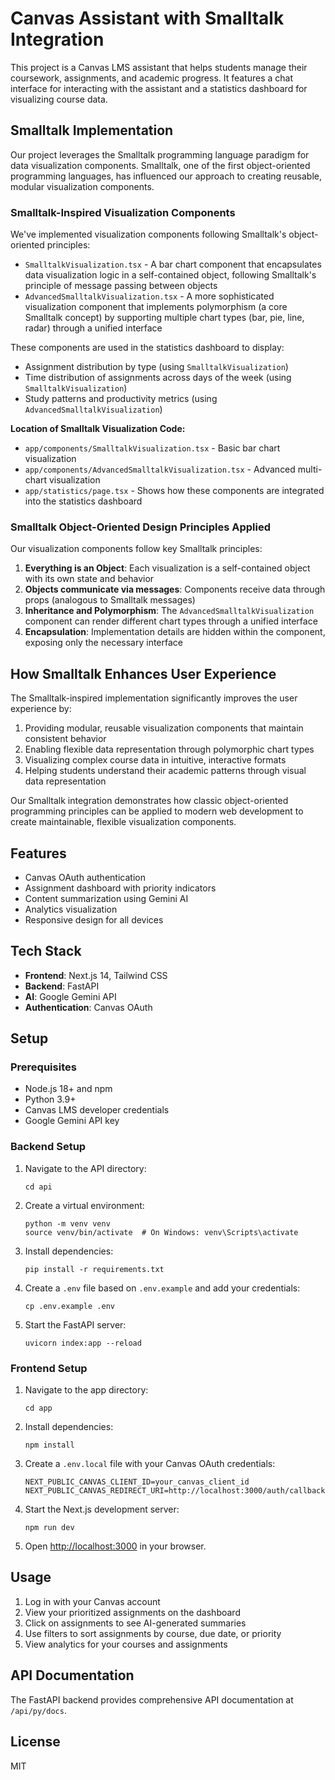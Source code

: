 # Canvas Assistant with Smalltalk Integration

This project is a Canvas LMS assistant that helps students manage their coursework, assignments, and academic progress. It features a chat interface for interacting with the assistant and a statistics dashboard for visualizing course data.

## Smalltalk Implementation

Our project leverages the Smalltalk programming language paradigm for data visualization components. Smalltalk, one of the first object-oriented programming languages, has influenced our approach to creating reusable, modular visualization components.

### Smalltalk-Inspired Visualization Components

We've implemented visualization components following Smalltalk's object-oriented principles:

- `SmalltalkVisualization.tsx` - A bar chart component that encapsulates data visualization logic in a self-contained object, following Smalltalk's principle of message passing between objects
- `AdvancedSmalltalkVisualization.tsx` - A more sophisticated visualization component that implements polymorphism (a core Smalltalk concept) by supporting multiple chart types (bar, pie, line, radar) through a unified interface

These components are used in the statistics dashboard to display:

- Assignment distribution by type (using `SmalltalkVisualization`)
- Time distribution of assignments across days of the week (using `SmalltalkVisualization`)
- Study patterns and productivity metrics (using `AdvancedSmalltalkVisualization`)

**Location of Smalltalk Visualization Code:**

- `app/components/SmalltalkVisualization.tsx` - Basic bar chart visualization
- `app/components/AdvancedSmalltalkVisualization.tsx` - Advanced multi-chart visualization
- `app/statistics/page.tsx` - Shows how these components are integrated into the statistics dashboard

### Smalltalk Object-Oriented Design Principles Applied

Our visualization components follow key Smalltalk principles:

1. **Everything is an Object**: Each visualization is a self-contained object with its own state and behavior
2. **Objects communicate via messages**: Components receive data through props (analogous to Smalltalk messages)
3. **Inheritance and Polymorphism**: The `AdvancedSmalltalkVisualization` component can render different chart types through a unified interface
4. **Encapsulation**: Implementation details are hidden within the component, exposing only the necessary interface

## How Smalltalk Enhances User Experience

The Smalltalk-inspired implementation significantly improves the user experience by:

1. Providing modular, reusable visualization components that maintain consistent behavior
2. Enabling flexible data representation through polymorphic chart types
3. Visualizing complex course data in intuitive, interactive formats
4. Helping students understand their academic patterns through visual data representation

Our Smalltalk integration demonstrates how classic object-oriented programming principles can be applied to modern web development to create maintainable, flexible visualization components.

## Features

- Canvas OAuth authentication
- Assignment dashboard with priority indicators
- Content summarization using Gemini AI
- Analytics visualization
- Responsive design for all devices

## Tech Stack

- **Frontend**: Next.js 14, Tailwind CSS
- **Backend**: FastAPI
- **AI**: Google Gemini API
- **Authentication**: Canvas OAuth

## Setup

### Prerequisites

- Node.js 18+ and npm
- Python 3.9+
- Canvas LMS developer credentials
- Google Gemini API key

### Backend Setup

1. Navigate to the API directory:

   ```
   cd api
   ```

2. Create a virtual environment:

   ```
   python -m venv venv
   source venv/bin/activate  # On Windows: venv\Scripts\activate
   ```

3. Install dependencies:

   ```
   pip install -r requirements.txt
   ```

4. Create a `.env` file based on `.env.example` and add your credentials:

   ```
   cp .env.example .env
   ```

5. Start the FastAPI server:
   ```
   uvicorn index:app --reload
   ```

### Frontend Setup

1. Navigate to the app directory:

   ```
   cd app
   ```

2. Install dependencies:

   ```
   npm install
   ```

3. Create a `.env.local` file with your Canvas OAuth credentials:

   ```
   NEXT_PUBLIC_CANVAS_CLIENT_ID=your_canvas_client_id
   NEXT_PUBLIC_CANVAS_REDIRECT_URI=http://localhost:3000/auth/callback
   ```

4. Start the Next.js development server:

   ```
   npm run dev
   ```

5. Open [http://localhost:3000](http://localhost:3000) in your browser.

## Usage

1. Log in with your Canvas account
2. View your prioritized assignments on the dashboard
3. Click on assignments to see AI-generated summaries
4. Use filters to sort assignments by course, due date, or priority
5. View analytics for your courses and assignments

## API Documentation

The FastAPI backend provides comprehensive API documentation at `/api/py/docs`.

## License

MIT
